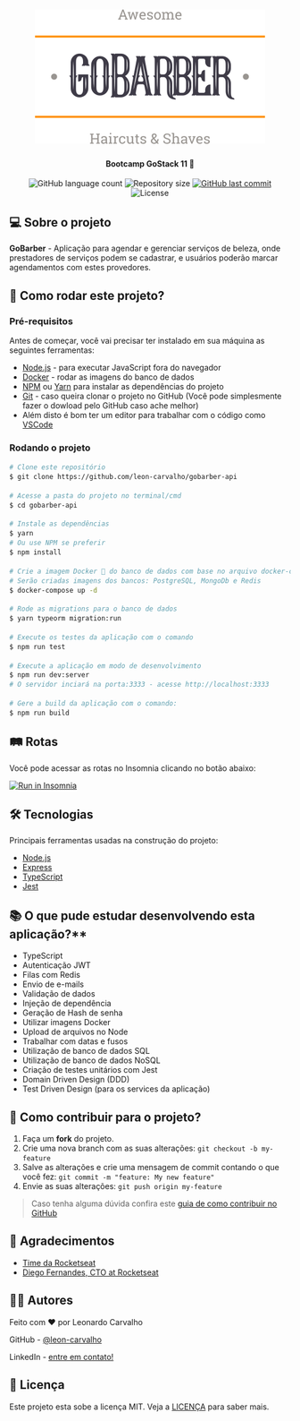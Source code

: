 <h1 align="center">
  <img src="./github-docs/logo.svg"></img>
</h1>

<h4 align="center"> Bootcamp GoStack 11 🚀</h4>

<p align="center">
  <img alt="GitHub language count" src="https://img.shields.io/github/languages/count/leon-carvalho/gobarber-api?color=%2304D361">

  <img alt="Repository size" src="https://img.shields.io/github/repo-size/leon-carvalho/gobarber-api">

  <a href="https://github.com/leon-carvalho/gobarber-api/commits/master">
    <img alt="GitHub last commit" src="https://img.shields.io/github/last-commit/leon-carvalho/gobarber-api">
  </a>

  <img alt="License" src="https://img.shields.io/badge/license-MIT-brightgreen">
  </a>
</p>

## 💻 Sobre o projeto

**GoBarber** - Aplicação para agendar e gerenciar serviços de beleza, onde prestadores de serviços podem se cadastrar, e usuários poderão marcar agendamentos com estes provedores.

## 🚀 Como rodar este projeto?

### Pré-requisitos

Antes de começar, você vai precisar ter instalado em sua máquina as seguintes ferramentas:

- [Node.js][nodejs] - para executar JavaScript fora do navegador
- [Docker][docker] - rodar as imagens do banco de dados
- [NPM] ou [Yarn] para instalar as dependências do projeto
- [Git](https://git-scm.com) - caso queira clonar o projeto no GitHub (Você pode simplesmente fazer o dowload pelo GitHub caso ache melhor)
- Além disto é bom ter um editor para trabalhar com o código como [VSCode][vscode]

###  Rodando o projeto

```bash
# Clone este repositório
$ git clone https://github.com/leon-carvalho/gobarber-api

# Acesse a pasta do projeto no terminal/cmd
$ cd gobarber-api

# Instale as dependências
$ yarn
# Ou use NPM se preferir
$ npm install

# Crie a imagem Docker 🐳 do banco de dados com base no arquivo docker-compose.yml
# Serão criadas imagens dos bancos: PostgreSQL, MongoDb e Redis
$ docker-compose up -d

# Rode as migrations para o banco de dados
$ yarn typeorm migration:run

# Execute os testes da aplicação com o comando
$ npm run test

# Execute a aplicação em modo de desenvolvimento
$ npm run dev:server
# O servidor inciará na porta:3333 - acesse http://localhost:3333

# Gere a build da aplicação com o comando:
$ npm run build
```

## 🛤 Rotas

Você pode acessar as rotas no Insomnia clicando no botão abaixo:

<a href="https://insomnia.rest/run/?label=GoBarber&uri=https%3A%2F%2Fgithub.com%2Fleon-carvalho%2Fgobarber-api%2Fblob%2Fmaster%2Finsomnia-gobarber.json" target="_blank"><img src="https://insomnia.rest/images/run.svg" alt="Run in Insomnia"></a>

## 🛠 Tecnologias

Principais ferramentas usadas na construção do projeto:

- [Node.js][nodejs]
- [Express][express]
- [TypeScript][typescript]
- [Jest][jest]

## 📚 O que pude estudar desenvolvendo esta aplicação?**
- TypeScript
- Autenticação JWT
- Filas com Redis
- Envio de e-mails
- Validação de dados
- Injeção de dependência
- Geração de Hash de senha
- Utilizar imagens Docker
- Upload de arquivos no Node
- Trabalhar com datas e fusos
- Utilização de banco de dados SQL
- Utilização de banco de dados NoSQL
- Criação de testes unitários com Jest
- Domain Driven Design (DDD)
- Test Driven Design (para os services da aplicação)

## 🤔 Como contribuir para o projeto?
1. Faça um **fork** do projeto.
2. Crie uma nova branch com as suas alterações: `git checkout -b my-feature`
3. Salve as alterações e crie uma mensagem de commit contando o que você fez: `git commit -m "feature: My new feature"`
4. Envie as suas alterações: `git push origin my-feature`

> Caso tenha alguma dúvida confira este [guia de como contribuir no GitHub](https://github.com/firstcontributions/first-contributions)

## 👏 Agradecimentos
- [Time da Rocketseat][rs]
- [Diego Fernandes, CTO at Rocketseat][diego3g]

## ✍🏽 Autores

Feito com ❤️ por Leonardo Carvalho 

GitHub - [@leon-carvalho](https://github.com/leon-carvalho/)

LinkedIn - [entre em contato!](https://www.linkedin.com/in/leonardo-dev/)

## 📝 Licença
Este projeto esta sobe a licença MIT. Veja a [LICENÇA](./LICENSE) para saber mais.

[nodejs]: https://nodejs.org/
[npm]: https://www.npmjs.com/
[express]: https://expressjs.com/pt-br/
[typescript]: https://www.typescriptlang.org/
[jest]: https://www.jestjs.io
[supertest]: https://github.com/visionmedia/supertest
[ts-node]: https://www.npmjs.com/package/ts-node
[yarn]: https://yarnpkg.com/
[vscode]: https://code.visualstudio.com/
[vceditconfig]: https://marketplace.visualstudio.com/items?itemName=EditorConfig.EditorConfig
[vceslint]: https://marketplace.visualstudio.com/items?itemName=dbaeumer.vscode-eslint
[prettier]: https://marketplace.visualstudio.com/items?itemName=esbenp.prettier-vscode
[rs]: https://rocketseat.com.br
[diego3g]: https://github.com/diego3g
[docker]: https://www.docker.com/
